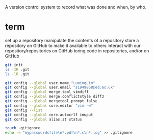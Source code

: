 A version control system to record what was done and when, by who.

# term


set up a repository
manipulate the contents of a repository
store a repository on GitHub to make it available to others
interact with our repository/repositories on GitHub
toring code in repositories, and/or on GitHub


```bash
git init
ls -IR .git
ls -lR .git
```
```bash
git config --global user.name "LumingLin"
git config --global user.email "s1949868@ed.ac.uk"
git config --global merge.tool vimdiff
git config --global merge.conflictstyle diff3
git config --global mergetool.prompt false
git config --global core.editor "vim -w"
git config --list
git config --global core.autocrlf inuput
git config --global alias.st status

```

```bash
touch .gitignore
echo -e "mypasswordsfile\n*.pdf\n*.c\n*.log" >> .gitignore
```
<!--stackedit_data:
eyJoaXN0b3J5IjpbLTE0NzIzMzg1NDUsLTEwNzI4MTA5NjIsMj
EyMTUzNTAyMiwxMjE0MzQyMzcxLC0xMzM5ODM3MjU2LC01NTEy
MDAwMSwtMjAxMTk1NDQwMCwxODExODkxNTksMTY1MDM5NDA4Ny
wtNzg4OTQ0MTUyLDE0OTQ5Mzc2NTIsMjk1Mjc2MTUwLDE2NDUz
NTgwNDcsLTc3MTI3NjY2NCwyNDE2MDQyNDAsLTE5NTI3NjE1NT
gsODU0MTkzNzE5LDE2MDI5NzI3OTddfQ==
-->